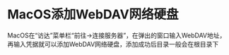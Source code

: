 # MacOS添加WebDAV网络硬盘

MacOS在“访达”菜单栏“前往->连接服务器”，在弹出的窗口输入WebDAV地址，再输入凭据就可以添加WebDAV网络硬盘，添加成功后目录一般会在根目录下
